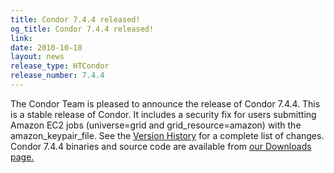 ```yaml
---
title: Condor 7.4.4 released!
og_title: Condor 7.4.4 released!
link: 
date: 2010-10-18
layout: news
release_type: HTCondor
release_number: 7.4.4
---
```


The Condor Team is pleased to announce the release of Condor 7.4.4. This is a stable release of Condor.  It includes a security fix for users submitting Amazon EC2 jobs (universe=grid and grid_resource=amazon) with the amazon_keypair_file. See the <a href="manual/latest-stable/9_Version_History.html"> Version History</a> for a complete list of changes.  Condor 7.4.4 binaries and source code are available from <a href="downloads/">our Downloads page.</a>  
